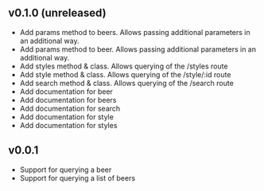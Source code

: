 ## v0.1.0 (unreleased)
* Add params method to beers.  Allows passing additional parameters in an additional way.
* Add params method to beer.  Allows passing additional parameters in an additional way.
* Add styles method & class.  Allows querying of the /styles route
* Add style method & class.  Allows querying of the /style/:id route
* Add search method & class. Allows querying of the /search route
* Add documentation for beer
* Add documentation for beers
* Add documentation for search
* Add documentation for style
* Add documentation for styles

## v0.0.1
* Support for querying a beer
* Support for querying a list of beers